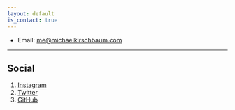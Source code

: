 ```yaml
---
layout: default
is_contact: true
---
```


* Email: [me@michaelkirschbaum.com](mailto:me@michaelkirschbaum.com)

<!-- * Phone: [+1-7044582515](tel:+1-7044582515)

---

## Mailing Address

> 221B, Baker Street
>
> London
>
> United Kingdom -->

---

## Social

1. [Instagram](https://instagram.com/michaelkirschbaum)
2. [Twitter](https://twitter.com/mbkirschbaum)
3. [GitHub](https://github.com/michaelkirschbaum)
